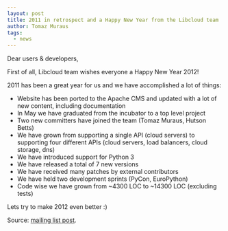 ```yaml
---
layout: post
title: 2011 in retrospect and a Happy New Year from the Libcloud team
author: Tomaz Muraus
tags:
  - news
---
```


Dear users & developers,

First of all, Libcloud team wishes everyone a Happy New Year 2012!

2011 has been a great year for us and we have accomplished a lot of things:

* Website has been ported to the Apache CMS and updated with a lot of new
content, including documentation
* In May we have graduated from the incubator to a top level project
* Two new committers have joined the team (Tomaz Muraus, Hutson Betts)
* We have grown from supporting a single API (cloud servers) to supporting
four different APIs (cloud servers, load balancers, cloud storage, dns)
* We have introduced support for Python 3
* We have released a total of 7 new versions
* We have received many patches by external contributors
* We have held two development sprints (PyCon, EuroPython)
* Code wise we have grown from ~4300 LOC to ~14300 LOC (excluding tests)

Lets try to make 2012 even better :)

Source: [mailing list post][1].

[1]: http://mail-archives.apache.org/mod_mbox/libcloud-users/201112.mbox/%3CCAJMHEmL1D-HuCj4LSH-mF1bP_Of6XwEfuP1Y74_2APeD-8OrFA@mail.gmail.com%3E
